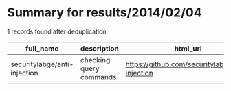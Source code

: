 
# Summary for results/2014/02/04
    
1 records found after deduplication

| full_name | description | html_url | matched_list | matched_count | pushed_at | size | stargazers_count | language | forks_count |
|------------------------------|-------------------------|-------------------------------------------------|-----------------------|-----------------|---------------------------|--------|--------------------|------------|---------------|
| securitylabge/anti-injection | checking query commands | https://github.com/securitylabge/anti-injection | ['command injection'] | 1 | 2014-02-04 13:15:10+00:00 | 112 | 2 | PHP | 0 |
